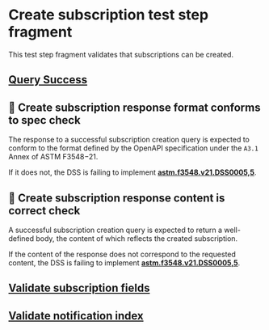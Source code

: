 # Create subscription test step fragment

This test step fragment validates that subscriptions can be created.

## [Query Success](./create_query.md)

## 🛑 Create subscription response format conforms to spec check

The response to a successful subscription creation query is expected to conform to the format defined by the OpenAPI specification under the `A3.1` Annex of ASTM F3548−21.

If it does not, the DSS is failing to implement **[astm.f3548.v21.DSS0005,5](../../../../../../../requirements/astm/f3548/v21.md)**.

## 🛑 Create subscription response content is correct check

A successful subscription creation query is expected to return a well-defined body, the content of which reflects the created subscription.

If the content of the response does not correspond to the requested content, the DSS is failing to implement **[astm.f3548.v21.DSS0005,5](../../../../../../../requirements/astm/f3548/v21.md)**.

## [Validate subscription fields](../validate/correctness.md)

## [Validate notification index](../validate/zero_index.md)
